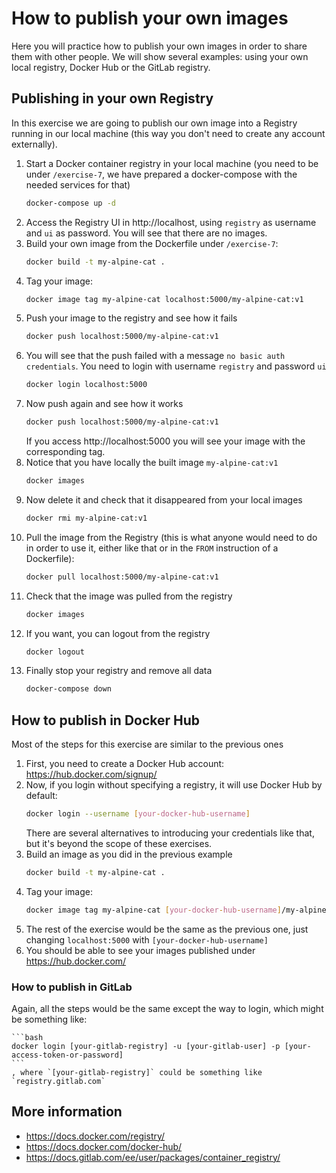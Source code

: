 # How to publish your own images

Here you will practice how to publish your own images in order to share them with other people. We will show several examples: using your own local registry, Docker Hub or the GitLab registry.

## Publishing in your own Registry

In this exercise we are going to publish our own image into a Registry running in our local machine (this way you don't need to create any account externally).

1. Start a Docker container registry in your local machine (you need to be under `/exercise-7`, we have prepared a docker-compose with the needed services for that)
   ```bash
   docker-compose up -d
   ```
1. Access the Registry UI in http://localhost, using `registry` as username and `ui` as password. You will see that there are no images.
1. Build your own image from the Dockerfile under `/exercise-7`:
   ```bash
   docker build -t my-alpine-cat .
   ```
1. Tag your image:
   ```bash
   docker image tag my-alpine-cat localhost:5000/my-alpine-cat:v1
   ```
1. Push your image to the registry and see how it fails
   ```bash
   docker push localhost:5000/my-alpine-cat:v1
   ```
1. You will see that the push failed with a message `no basic auth credentials`. You need to login with username `registry` and password `ui`
   ```bash
   docker login localhost:5000
   ```
1. Now push again and see how it works
   ```bash
   docker push localhost:5000/my-alpine-cat:v1
   ```
   If you access http://localhost:5000 you will see your image with the corresponding tag.
1. Notice that you have locally the built image `my-alpine-cat:v1`
   ```bash
   docker images
   ```
1. Now delete it and check that it disappeared from your local images
   ```bash
   docker rmi my-alpine-cat:v1
   ```
1. Pull the image from the Registry (this is what anyone would need to do in order to use it, either like that or in the `FROM` instruction of a Dockerfile):
   ```bash
   docker pull localhost:5000/my-alpine-cat:v1
   ```
1. Check that the image was pulled from the registry
   ```bash
   docker images
   ```
1. If you want, you can logout from the registry
   ```bash
   docker logout
   ```
1. Finally stop your registry and remove all data
   ```bash
   docker-compose down
   ```

## How to publish in Docker Hub

Most of the steps for this exercise are similar to the previous ones

1. First, you need to create a Docker Hub account: https://hub.docker.com/signup/
1. Now, if you login without specifying a registry, it will use Docker Hub by default:
   ```bash
   docker login --username [your-docker-hub-username]
   ```
   There are several alternatives to introducing your credentials like that, but it's beyond the scope of these exercises.
1. Build an image as you did in the previous example
   ```bash
   docker build -t my-alpine-cat .
   ```
1. Tag your image:
   ```bash
   docker image tag my-alpine-cat [your-docker-hub-username]/my-alpine-cat:v1
   ```
1. The rest of the exercise would be the same as the previous one, just changing `localhost:5000` with `[your-docker-hub-username]`
1. You should be able to see your images published under https://hub.docker.com/

### How to publish in GitLab

Again, all the steps would be the same except the way to login, which might be something like:

    ```bash
    docker login [your-gitlab-registry] -u [your-gitlab-user] -p [your-access-token-or-password]
    ```
    , where `[your-gitlab-registry]` could be something like `registry.gitlab.com`

## More information

- https://docs.docker.com/registry/
- https://docs.docker.com/docker-hub/
- https://docs.gitlab.com/ee/user/packages/container_registry/
